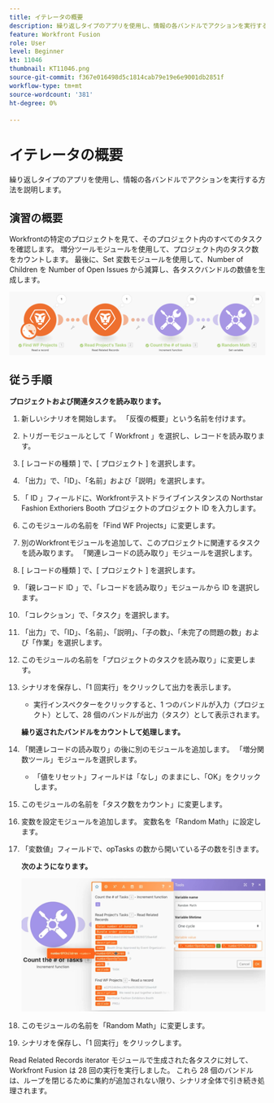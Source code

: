 ```yaml
---
title: イテレータの概要
description: 繰り返しタイプのアプリを使用し、情報の各バンドルでアクションを実行する方法を説明します。
feature: Workfront Fusion
role: User
level: Beginner
kt: 11046
thumbnail: KT11046.png
source-git-commit: f367e016498d5c1814cab79e19e6e9001db2851f
workflow-type: tm+mt
source-wordcount: '381'
ht-degree: 0%

---
```



# イテレータの概要

繰り返しタイプのアプリを使用し、情報の各バンドルでアクションを実行する方法を説明します。

## 演習の概要

Workfrontの特定のプロジェクトを見て、そのプロジェクト内のすべてのタスクを確認します。 増分ツールモジュールを使用して、プロジェクト内のタスク数をカウントします。 最後に、Set 変数モジュールを使用して、Number of Children を Number of Open Issues から減算し、各タスクバンドルの数値を生成します。

![イテレータの概要画像 1](../12-exercises/assets/introduction-to-iterators-walkthrough-1.png)

## 従う手順

**プロジェクトおよび関連タスクを読み取ります。**

1. 新しいシナリオを開始します。 「反復の概要」という名前を付けます。
1. トリガーモジュールとして「 Workfront 」を選択し、レコードを読み取ります。
1. [ レコードの種類 ] で、[ プロジェクト ] を選択します。
1. 「出力」で、「ID」、「名前」および「説明」を選択します。
1. 「 ID 」フィールドに、Workfrontテストドライブインスタンスの Northstar Fashion Exthoriers Booth プロジェクトのプロジェクト ID を入力します。
1. このモジュールの名前を「Find WF Projects」に変更します。
1. 別のWorkfrontモジュールを追加して、このプロジェクトに関連するタスクを読み取ります。 「関連レコードの読み取り」モジュールを選択します。
1. [ レコードの種類 ] で、[ プロジェクト ] を選択します。
1. 「親レコード ID 」で、「レコードを読み取り」モジュールから ID を選択します。
1. 「コレクション」で、「タスク」を選択します。
1. 「出力」で、「ID」、「名前」、「説明」、「子の数」、「未完了の問題の数」および「作業」を選択します。
1. このモジュールの名前を「プロジェクトのタスクを読み取り」に変更します。
1. シナリオを保存し、「1 回実行」をクリックして出力を表示します。

   + 実行インスペクターをクリックすると、1 つのバンドルが入力（プロジェクト）として、28 個のバンドルが出力（タスク）として表示されます。

   **繰り返されたバンドルをカウントして処理します。**

1. 「関連レコードの読み取り」の後に別のモジュールを追加します。 「増分関数ツール」モジュールを選択します。

   + 「値をリセット」フィールドは「なし」のままにし、「OK」をクリックします。

1. このモジュールの名前を「タスク数をカウント」に変更します。
1. 変数を設定モジュールを追加します。 変数名を「Random Math」に設定します。
1. 「変数値」フィールドで、opTasks の数から開いている子の数を引きます。

   **次のようになります。**

   ![イテレータの概要画像 2](../12-exercises/assets/introduction-to-iterators-walkthrough-2.png)

1. このモジュールの名前を「Random Math」に変更します。
1. シナリオを保存し、「1 回実行」をクリックします。

Read Related Records iterator モジュールで生成された各タスクに対して、Workfront Fusion は 28 回の実行を実行しました。 これら 28 個のバンドルは、ループを閉じるために集約が追加されない限り、シナリオ全体で引き続き処理されます。